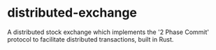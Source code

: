 # distributed-exchange

A distributed stock exchange which implements the '2 Phase Commit' protocol to facilitate distributed transactions, built in Rust.
